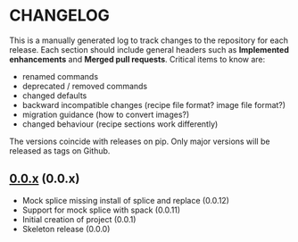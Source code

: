 # CHANGELOG

This is a manually generated log to track changes to the repository for each release.
Each section should include general headers such as **Implemented enhancements**
and **Merged pull requests**. Critical items to know are:

 - renamed commands
 - deprecated / removed commands
 - changed defaults
 - backward incompatible changes (recipe file format? image file format?)
 - migration guidance (how to convert images?)
 - changed behaviour (recipe sections work differently)

The versions coincide with releases on pip. Only major versions will be released as tags on Github.

## [0.0.x](https://github.com/buildsi/spliced/tree/main) (0.0.x)
 - Mock splice missing install of splice and replace (0.0.12)
 - Support for mock splice with spack (0.0.11)
 - Initial creation of project (0.0.1)
 - Skeleton release (0.0.0)


